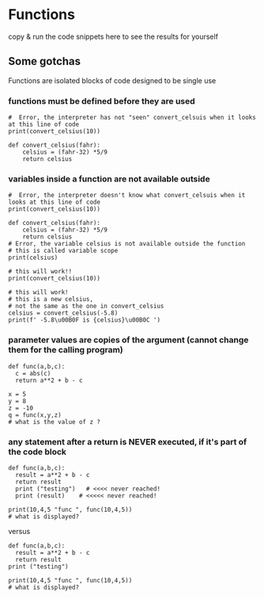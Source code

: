 # Functions

copy & run the code snippets here to see the results for yourself

## Some gotchas
Functions are isolated blocks of code designed to be single use
### functions must be defined before they are used
```
#  Error, the interpreter has not "seen" convert_celsuis when it looks at this line of code
print(convert_celsius(10)) 

def convert_celsius(fahr): 
    celsius = (fahr-32) *5/9
    return celsius
```
### variables inside a function are not available outside
```
#  Error, the interpreter doesn't know what convert_celsuis when it looks at this line of code​
print(convert_celsius(10)) 

def convert_celsius(fahr): 
    celsius = (fahr-32) *5/9
    return celsius
# Error, the variable celsius is not available outside the function​  
# this is called variable scope
print(celsius)

# this will work!!
print(convert_celsius(10))

# this will work!
# this is a new celsius, 
# not the same as the one in convert_celsius
celsius = convert_celsius(-5.8)
print(f' -5.8\u00B0F is {celsius}\u00B0C ')
```

### parameter values are copies of the argument (cannot change them for the calling program) 
```
def func(a,b,c):
  c = abs(c)
  return a**2 + b - c
  
x = 5
y = 8
z = -10
q = func(x,y,z)
# what is the value of z ?
```
### any statement after a return is NEVER executed, if it's part of the code block
```
def func(a,b,c):
  result = a**2 + b - c
  return result
  print ("testing")   # <<<< never reached!
  print (result)    # <<<<< never reached!
  
print(10,4,5 "func ", func(10,4,5))
# what is displayed?
```
versus
```
def func(a,b,c):
  result = a**2 + b - c
  return result
print ("testing")  
 
print(10,4,5 "func ", func(10,4,5))
# what is displayed?
```
